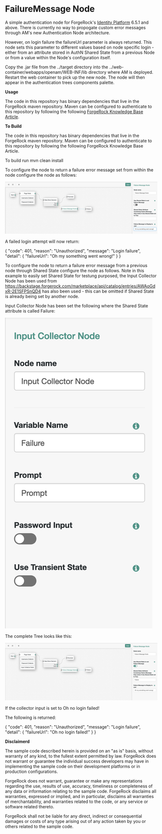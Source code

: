 <!--
 * The contents of this file are subject to the terms of the Common Development and
 * Distribution License (the License). You may not use this file except in compliance with the
 * License.
 *
 * You can obtain a copy of the License at legal/CDDLv1.0.txt. See the License for the
 * specific language governing permission and limitations under the License.
 *
 * When distributing Covered Software, include this CDDL Header Notice in each file and include
 * the License file at legal/CDDLv1.0.txt. If applicable, add the following below the CDDL
 * Header, with the fields enclosed by brackets [] replaced by your own identifying
 * information: "Portions copyright [year] [name of copyright owner]".
 *
 * Copyright 2019 ForgeRock AS.
-->
# FailureMessage Node

A simple authentication node for ForgeRock's [Identity Platform][forgerock_platform] 6.5.1 and above. There is currently no way to propogate custom error messages through AM's new Authentication Node architecture. 

However, on login failure the failureUrl parameter is always returned. This node sets this parameter to different values based on node specific login - either from an attribute stored in AuthN Shared State from a previous Node or from a value within the Node's configuration itself.


Copy the .jar file from the ../target directory into the ../web-container/webapps/openam/WEB-INF/lib directory where AM is deployed.  Restart the web container to pick up the new node.  The node will then appear in the authentication trees components palette.


**Usage**


The code in this repository has binary dependencies that live in the ForgeRock maven repository. Maven can be configured to authenticate to this repository by following the following [ForgeRock Knowledge Base Article](https://backstage.forgerock.com/knowledge/kb/article/a74096897).

**To Build**

The code in this repository has binary dependencies that live in the ForgeRock maven repository. Maven can be configured to authenticate to this repository by following the following ForgeRock Knowledge Base Article.

To build run mvn clean install

To configure the node to return a failure error message set from within the node configure the node as follows:

![ScreenShot](./example.png)

A failed login attempt will now return:

{
    "code": 401,
    "reason": "Unauthorized",
    "message": "Login failure",
    "detail": {
        "failureUrl": "Oh my something went wrong!"
    }
}

To configure the node to return a failure error message from a previous node through Shared State configure the node as follows. Note in this example to easily set Shared State for testung purposed, the Input Collector Node has been used from https://backstage.forgerock.com/marketplace/api/catalog/entries/AWAoGdxR-2E1SFPSnQD4 has also been used - this can be omitted if Shared State is already being set by another node.

Input Collector Node has been set the following where the Shared State attribute is called Failure:

![ScreenShot](./example3.png)

The complete Tree looks like this:

![ScreenShot](./example2.png)

If the collector input is set to Oh no login failed!

The following is returned:

{
    "code": 401,
    "reason": "Unauthorized",
    "message": "Login failure",
    "detail": {
        "failureUrl": "Oh no login failed!"
    }
}


**Disclaimerd**
        
The sample code described herein is provided on an "as is" basis, without warranty of any kind, to the fullest extent permitted by law. ForgeRock does not warrant or guarantee the individual success developers may have in implementing the sample code on their development platforms or in production configurations.

ForgeRock does not warrant, guarantee or make any representations regarding the use, results of use, accuracy, timeliness or completeness of any data or information relating to the sample code. ForgeRock disclaims all warranties, expressed or implied, and in particular, disclaims all warranties of merchantability, and warranties related to the code, or any service or software related thereto.

ForgeRock shall not be liable for any direct, indirect or consequential damages or costs of any type arising out of any action taken by you or others related to the sample code.

[forgerock_platform]: https://www.forgerock.com/platform/  
